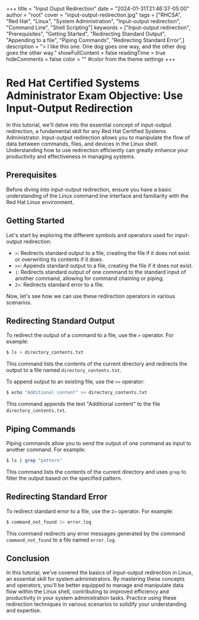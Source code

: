 +++
title = "Input Ouput Redirection"
date = "2024-01-31T21:46:37-05:00"
author = "root"
cover = "input-output-redirection.jpg"
tags = ["RHCSA", "Red Hat", "Linux", "System Administration", "Input-output redirection", "Command Line", "Shell Scripting"]
keywords = ["Input-output redirection", "Prerequisites", "Getting Started", "Redirecting Standard Output", "Appending to a file", "Piping Commands", "Redirecting Standard Error",]
description = "> I like this one. One dog goes one way, and the other dog goes the other way."
showFullContent = false
readingTime = true
hideComments = false
color = "" #color from the theme settings
+++

# Red Hat Certified Systems Administrator Exam Objective: Use Input-Output Redirection

In this tutorial, we'll delve into the essential concept of input-output redirection, a fundamental skill for any Red Hat Certified Systems Administrator. Input-output redirection allows you to manipulate the flow of data between commands, files, and devices in the Linux shell. Understanding how to use redirection efficiently can greatly enhance your productivity and effectiveness in managing systems.

## Prerequisites

Before diving into input-output redirection, ensure you have a basic understanding of the Linux command line interface and familiarity with the Red Hat Linux environment.

## Getting Started

Let's start by exploring the different symbols and operators used for input-output redirection:

- `>`: Redirects standard output to a file, creating the file if it does not exist or overwriting its contents if it does.
- `>>`: Appends standard output to a file, creating the file if it does not exist.
- `|`: Redirects standard output of one command to the standard input of another command, allowing for command chaining or piping.
- `2>`: Redirects standard error to a file.

Now, let's see how we can use these redirection operators in various scenarios.

## Redirecting Standard Output

To redirect the output of a command to a file, use the `>` operator. For example:

```bash
$ ls > directory_contents.txt
```

This command lists the contents of the current directory and redirects the output to a file named `directory_contents.txt`.

To append output to an existing file, use the `>>` operator:

```bash
$ echo "Additional content" >> directory_contents.txt
```

This command appends the text "Additional content" to the file `directory_contents.txt`.

## Piping Commands

Piping commands allow you to send the output of one command as input to another command. For example:

```bash
$ ls | grep "pattern"
```

This command lists the contents of the current directory and uses `grep` to filter the output based on the specified pattern.

## Redirecting Standard Error

To redirect standard error to a file, use the `2>` operator. For example:

```bash
$ command_not_found 2> error.log
```

This command redirects any error messages generated by the command `command_not_found` to a file named `error.log`.

## Conclusion

In this tutorial, we've covered the basics of input-output redirection in Linux, an essential skill for system administrators. By mastering these concepts and operators, you'll be better equipped to manage and manipulate data flow within the Linux shell, contributing to improved efficiency and productivity in your system administration tasks. Practice using these redirection techniques in various scenarios to solidify your understanding and expertise.
